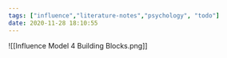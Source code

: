 ```yaml
---
tags: ["influence","literature-notes","psychology", "todo"]
date: 2020-11-28 18:10:55
---
```


![[Influence Model 4 Building Blocks.png]]
